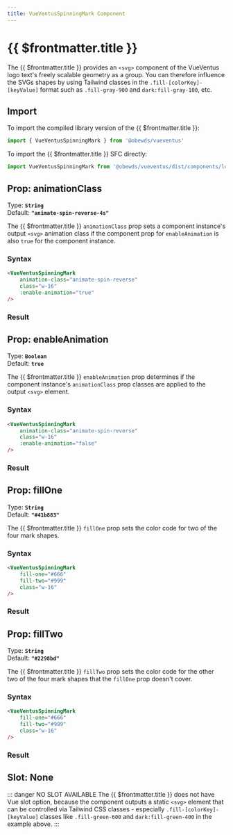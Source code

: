 ```yaml
---
title: VueVentusSpinningMark Component
---
```


<script setup>
    import DocsPackageVersion from '../../../src/views/compos/DocsPackageVersion.vue'
    import { VueVentusSpinningMark } from '../../../src/index'
</script>



# {{ $frontmatter.title }}

The {{ $frontmatter.title }} provides an `<svg>` component of the VueVentus logo text's freely scalable geometry as a group. You can therefore influence the SVGs shapes by using Tailwind classes in the `.fill-[colorKey]-[keyValue]` format such as `.fill-gray-900` and `dark:fill-gray-100`, etc.





## Import

To import the compiled library version of the {{ $frontmatter.title }}:

```javascript
import { VueVentusSpinningMark } from '@obewds/vueventus'
```

To import the {{ $frontmatter.title }} SFC directly:

```javascript
import VueVentusSpinningMark from '@obewds/vueventus/dist/components/logos/VueVentusSpinningMark.vue'
```






## Prop: animationClass

Type: **`String`**  
Default: **`"animate-spin-reverse-4s"`**

The {{ $frontmatter.title }} `animationClass` prop sets a component instance's output `<svg>` animation class if the component prop for `enableAnimation` is also `true` for the component instance.

### Syntax

```html
<VueVentusSpinningMark
    animation-class="animate-spin-reverse"
    class="w-16"
    :enable-animation="true"
/>
```

### Result

<div class="w-full pt-4">
    <VueVentusSpinningMark
        animation-class="animate-spin-reverse"
        class="w-16"
        :enable-animation="true"
    />
</div>






## Prop: enableAnimation

Type: **`Boolean`**  
Default: **`true`**

The {{ $frontmatter.title }} `enableAnimation` prop determines if the component instance's `animationClass` prop classes are applied to the output `<svg>` element.

### Syntax

```html
<VueVentusSpinningMark
    animation-class="animate-spin-reverse"
    class="w-16"
    :enable-animation="false"
/>
```

### Result

<div class="w-full pt-4">
    <VueVentusSpinningMark
        animation-class="animate-spin-reverse"
        class="w-16"
        :enable-animation="false"
    />
</div>






## Prop: fillOne

Type: **`String`**  
Default: **`"#41b883"`**

The {{ $frontmatter.title }} `fillOne` prop sets the color code for two of the four mark shapes.

### Syntax

```html
<VueVentusSpinningMark
    fill-one="#666"
    fill-two="#999"
    class="w-16"
/>
```

### Result

<div class="w-full pt-4">
    <VueVentusSpinningMark
        fill-one="#666"
        fill-two="#999"
        class="w-16"
    />
</div>






## Prop: fillTwo

Type: **`String`**  
Default: **`"#2298bd"`**

The {{ $frontmatter.title }} `fillTwo` prop sets the color code for the other two of the four mark shapes that the `fillOne` prop doesn't cover.

### Syntax

```html
<VueVentusSpinningMark
    fill-one="#666"
    fill-two="#999"
    class="w-16"
/>
```

### Result

<div class="w-full pt-4">
    <VueVentusSpinningMark
        fill-one="#666"
        fill-two="#999"
        class="w-16"
    />
</div>










## Slot: None

::: danger NO SLOT AVAILABLE
The {{ $frontmatter.title }} does not have Vue slot option, because the component outputs a static `<svg>` element that can be controlled via Tailwind CSS classes - especially `.fill-[colorKey]-[keyValue]` classes like `.fill-green-600` and `dark:fill-green-400` in the example above.
:::






<DocsPackageVersion/>
